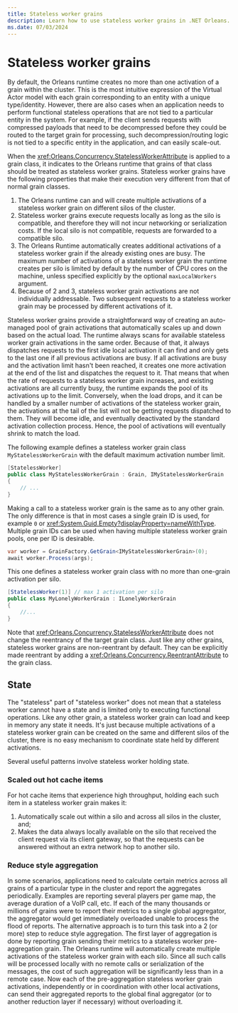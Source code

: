 ```yaml
---
title: Stateless worker grains
description: Learn how to use stateless worker grains in .NET Orleans.
ms.date: 07/03/2024
---
```


# Stateless worker grains

By default, the Orleans runtime creates no more than one activation of a grain within the cluster. This is the most intuitive expression of the Virtual Actor model with each grain corresponding to an entity with a unique type/identity. However, there are also cases when an application needs to perform functional stateless operations that are not tied to a particular entity in the system. For example, if the client sends requests with compressed payloads that need to be decompressed before they could be routed to the target grain for processing, such decompression/routing logic is not tied to a specific entity in the application, and can easily scale-out.

When the <xref:Orleans.Concurrency.StatelessWorkerAttribute> is applied to a grain class, it indicates to the Orleans runtime that grains of that class should be treated as stateless worker grains. Stateless worker grains have the following properties that make their execution very different from that of normal grain classes.

1. The Orleans runtime can and will create multiple activations of a stateless worker grain on different silos of the cluster.
1. Stateless worker grains execute requests locally as long as the silo is compatible, and therefore they will not incur networking or serialization costs. If the local silo is not compatible, requests are forwarded to a compatible silo.
1. The Orleans Runtime automatically creates additional activations of a stateless worker grain if the already existing ones are busy.
The maximum number of activations of a stateless worker grain the runtime creates per silo is limited by default by the number of CPU cores on the machine, unless specified explicitly by the optional `maxLocalWorkers` argument.
1. Because of 2 and 3, stateless worker grain activations are not individually addressable. Two subsequent requests to a stateless worker grain may be processed by different activations of it.

Stateless worker grains provide a straightforward way of creating an auto-managed pool of grain activations that automatically scales up and down based on the actual load. The runtime always scans for available stateless worker grain activations in the same order. Because of that, it always dispatches requests to the first idle local activation it can find and only gets to the last one if all previous activations are busy. If all activations are busy and the activation limit hasn't been reached, it creates one more activation at the end of the list and dispatches the request to it. That means that when the rate of requests to a stateless worker grain increases, and existing activations are all currently busy, the runtime expands the pool of its activations up to the limit. Conversely, when the load drops, and it can be handled by a smaller number of activations of the stateless worker grain, the activations at the tail of the list will not be getting requests dispatched to them. They will become idle, and eventually deactivated by the standard activation collection process. Hence, the pool of activations will eventually shrink to match the load.

The following example defines a stateless worker grain class `MyStatelessWorkerGrain` with the default maximum activation number limit.

```csharp
[StatelessWorker]
public class MyStatelessWorkerGrain : Grain, IMyStatelessWorkerGrain
{
    // ...
}
```

Making a call to a stateless worker grain is the same as to any other grain.
The only difference is that in most cases a single grain ID is used, for example `0` or <xref:System.Guid.Empty?displayProperty=nameWithType>.
Multiple grain IDs can be used when having multiple stateless worker grain pools, one per ID is desirable.

```csharp
var worker = GrainFactory.GetGrain<IMyStatelessWorkerGrain>(0);
await worker.Process(args);
```

This one defines a stateless worker grain class with no more than one-grain activation per silo.

```csharp
[StatelessWorker(1)] // max 1 activation per silo
public class MyLonelyWorkerGrain : ILonelyWorkerGrain
{
    //...
}
```

Note that <xref:Orleans.Concurrency.StatelessWorkerAttribute> does not change the reentrancy of the target grain class. Just like any other grains, stateless worker grains are non-reentrant by default. They can be explicitly made reentrant by adding a <xref:Orleans.Concurrency.ReentrantAttribute> to the grain class.

## State

The "stateless" part of "stateless worker" does not mean that a stateless worker cannot have a state and is limited only to executing functional operations. Like any other grain, a stateless worker grain can load and keep in memory any state it needs. It's just because multiple activations of a stateless worker grain can be created on the same and different silos of the cluster, there is no easy mechanism to coordinate state held by different activations.

Several useful patterns involve stateless worker holding state.

### Scaled out hot cache items

For hot cache items that experience high throughput, holding each such item in a stateless worker grain makes it:

1. Automatically scale out within a silo and across all silos in the cluster, and;
1. Makes the data always locally available on the silo that received the client request via its client gateway, so that the requests can be answered without an extra network hop to another silo.

### Reduce style aggregation

In some scenarios, applications need to calculate certain metrics across all grains of a particular type in the cluster and report the aggregates periodically. Examples are reporting several players per game map, the average duration of a VoIP call, etc. If each of the many thousands or millions of grains were to report their metrics to a single global aggregator, the aggregator would get immediately overloaded unable to process the flood of reports. The alternative approach is to turn this task into a 2 (or more) step to reduce style aggregation. The first layer of aggregation is done by reporting grain sending their metrics to a stateless worker pre-aggregation grain. The Orleans runtime will automatically create multiple activations of the stateless worker grain with each silo. Since all such calls will be processed locally with no remote calls or serialization of the messages, the cost of such aggregation will be significantly less than in a remote case. Now each of the pre-aggregation stateless worker grain activations, independently or in coordination with other local activations, can send their aggregated reports to the global final aggregator (or to another reduction layer if necessary) without overloading it.

